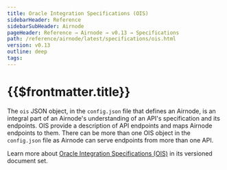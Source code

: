 ```yaml
---
title: Oracle Integration Specifications (OIS)
sidebarHeader: Reference
sidebarSubHeader: Airnode
pageHeader: Reference → Airnode → v0.13 → Specifications
path: /reference/airnode/latest/specifications/ois.html
version: v0.13
outline: deep
tags:
---
```


<VersionWarning/>

<PageHeader/>

<SearchHighlight/>

<FlexStartTag/>

# {{$frontmatter.title}}

The `ois` JSON object, in the `config.json` file that defines an Airnode, is an
integral part of an Airnode's understanding of an API's specification and its
endpoints. OIS provide a description of API endpoints and maps Airnode endpoints
to them. There can be more than one OIS object in the `config.json` file as
Airnode can serve endpoints from more than one API.

Learn more about
[Oracle Integration Specifications (OIS)](/reference/ois/latest/) in its
versioned document set.

<FlexEndTag/>
